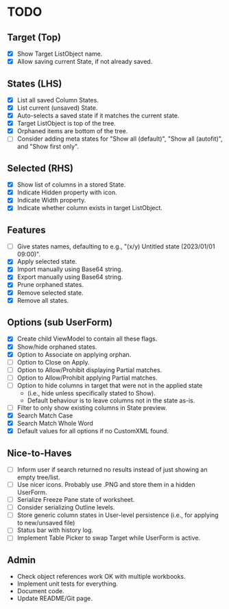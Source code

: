 # TODO
## Target (Top)
- [x] Show Target ListObject name.
- [x] Allow saving current State, if not already saved.
## States (LHS)
- [x] List all saved Column States.
- [x] List current (unsaved) State.
- [x] Auto-selects a saved state if it matches the current state.
- [x] Target ListObject is top of the tree.
- [x] Orphaned items are bottom of the tree.
- [ ] Consider adding meta states for "Show all (default)", "Show all (autofit)", and "Show first only".
## Selected (RHS)
- [x] Show list of columns in a stored State.
- [x] Indicate Hidden property with icon.
- [x] Indicate Width property.
- [x] Indicate whether column exists in target ListObject.
## Features
- [ ] Give states names, defaulting to e.g., "(x/y) Untitled state (2023/01/01 09:00)".
- [x] Apply selected state.
- [x] Import manually using Base64 string.
- [x] Export manually using Base64 string.
- [x] Prune orphaned states.
- [x] Remove selected state.
- [x] Remove all states.
## Options (sub UserForm)
- [x] Create child ViewModel to contain all these flags.
- [x] Show/hide orphaned states.
- [x] Option to Associate on applying orphan.
- [ ] Option to Close on Apply.
- [ ] Option to Allow/Prohibit displaying Partial matches.
- [ ] Option to Allow/Prohibit applying Partial matches.
- [ ] Option to hide columns in target that were not in the applied state 
  - (i.e., hide unless specifically stated to Show).
  - Default behaviour is to leave columns not in the state as-is.
- [ ] Filter to only show existing columns in State preview.
- [x] Search Match Case
- [x] Search Match Whole Word
- [x] Default values for all options if no CustomXML found.
## Nice-to-Haves
- [ ] Inform user if search returned no results instead of just showing an empty tree/list.
- [ ] Use nicer icons. Probably use .PNG and store them in a hidden UserForm.
- [ ] Serialize Freeze Pane state of worksheet.
- [ ] Consider serializing Outline levels.
- [ ] Store generic column states in User-level persistence (i.e., for applying to new/unsaved file)
- [ ] Status bar with history log.
- [ ] Implement Table Picker to swap Target while UserForm is active.
## Admin
- Check object references work OK with multiple workbooks.
- Implement unit tests for everything.
- Document code.
- Update README/Git page. 